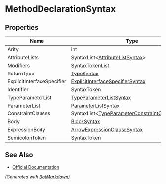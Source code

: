 # MethodDeclarationSyntax

## Properties

| Name                       | Type                                                                                       |
| -------------------------- | ------------------------------------------------------------------------------------------ |
| Arity                      | int                                                                                        |
| AttributeLists             | SyntaxList\<[AttributeListSyntax](AttributeListSyntax.md)>                                 |
| Modifiers                  | SyntaxTokenList                                                                            |
| ReturnType                 | [TypeSyntax](TypeSyntax.md)                                                                |
| ExplicitInterfaceSpecifier | [ExplicitInterfaceSpecifierSyntax](ExplicitInterfaceSpecifierSyntax.md)                    |
| Identifier                 | SyntaxToken                                                                                |
| TypeParameterList          | [TypeParameterListSyntax](TypeParameterListSyntax.md)                                      |
| ParameterList              | [ParameterListSyntax](ParameterListSyntax.md)                                              |
| ConstraintClauses          | SyntaxList\<[TypeParameterConstraintClauseSyntax](TypeParameterConstraintClauseSyntax.md)> |
| Body                       | [BlockSyntax](BlockSyntax.md)                                                              |
| ExpressionBody             | [ArrowExpressionClauseSyntax](ArrowExpressionClauseSyntax.md)                              |
| SemicolonToken             | SyntaxToken                                                                                |

## See Also

* [Official Documentation](https://docs.microsoft.com/en-us/dotnet/api/microsoft.codeanalysis.csharp.syntax.methoddeclarationsyntax)


*\(Generated with [DotMarkdown](http://github.com/JosefPihrt/DotMarkdown)\)*